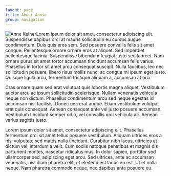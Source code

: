 ```yaml
---
layout: page
title: About Annie
group: navigation
---
```

![Anne Kelner](http://placehold.it/300x300)Lorem ipsum dolor sit amet, consectetur adipiscing elit. Suspendisse dapibus orci at mauris sollicitudin eu cursus augue condimentum. Duis quis eros sem. Sed posuere convallis felis sit amet congue. Pellentesque ornare ornare eros at aliquet. Sed imperdiet pellentesque lacinia. Suspendisse bibendum feugiat justo sed laoreet. Nam ornare purus sit amet tortor accumsan tincidunt accumsan felis varius. Phasellus in tortor sit amet arcu consequat suscipit. Nulla faucibus, leo nec sollicitudin posuere, libero risus mollis nunc, ac congue mi ipsum eget justo. Quisque ligula arcu, fermentum tristique aliquam a, accumsan at orci.

Cras ornare quam sed erat volutpat quis lobortis magna aliquet. Vestibulum auctor arcu ac ipsum sollicitudin scelerisque. Nullam venenatis vehicula neque non dictum. Phasellus condimentum arcu sed neque egestas id accumsan nisl facilisis. Donec nec erat augue. Etiam vestibulum volutpat erat quis consequat. Aenean consequat ante vel justo posuere accumsan. Vestibulum tincidunt semper odio, vel convallis orci vehicula ac. Aenean varius sagittis justo.

Lorem ipsum dolor sit amet, consectetur adipiscing elit. Phasellus fermentum orci sit amet tellus posuere vestibulum. Aliquam ultrices eros a nisi vulputate sed mattis nulla tincidunt. Curabitur nibh lacus, ultricies at dictum vel, interdum a velit. Cum sociis natoque penatibus et magnis dis parturient montes, nascetur ridiculus mus. In dolor sapien, porttitor sed ullamcorper sed, adipiscing eget arcu. Sed ultrices, ante ac accumsan venenatis, nisl diam pharetra elit, et eleifend est lacus eu est. Ut et nulla neque. Nam pharetra commodo neque, nec dapibus ante posuere eu.